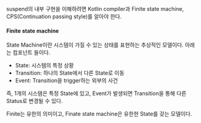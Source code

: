 suspend의 내부 구현을 이해하려면 Kotlin compiler과 Finite state machine, CPS(Continuation passing style)를 알아야 한다.

#### Finite state machine

State Machine이란 시스템이 가질 수 있는 상태를 표현하는 추상적인 모델이다. 아래는 컴포넌트 들이다.
- State: 시스템의 특정 상황
- Transition: 하나의 State에서 다른 State로 이동
- Event: Transition을 trigger하는 외부의 사건

즉, 1개의 시스템은 특정 State에 있고, Event가 발생되면 Transition을 통해 다른 Status로 변경될 수 있다.

Finite는 유한의 의미이고, Finate state machine은 유한한 State를 갖는 모델이다.